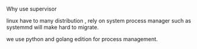 Why use supervisor  

linux have to many distribution , rely on system process manager such as systemmd will make hard to migrate.

we use python and golang edition for process management.
